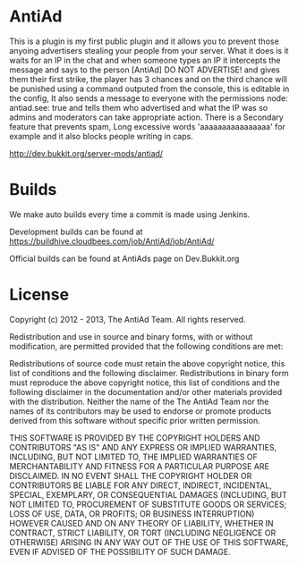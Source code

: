 AntiAd
======

This is a plugin is my first public plugin and it allows you to prevent those anyoing advertisers stealing your people from your server. What it does is it waits for an IP in the chat and when someone types an IP it intercepts the message and says to the person [AntiAd] DO NOT ADVERTISE! and gives them their first strike, the player has 3 chances and on the third chance will be punished using a command outputed from the console, this is editable in the config, It also sends a message to everyone with the permissions node: antiad.see: true and tells them who advertised and what the IP was so admins and moderators can take appropriate action. There is a Secondary feature that prevents spam, Long excessive words 'aaaaaaaaaaaaaaaa' for example and it also blocks people writing in caps.

http://dev.bukkit.org/server-mods/antiad/

Builds
======
We make auto builds every time a commit is made using Jenkins.

Development builds can be found at  https://buildhive.cloudbees.com/job/AntiAd/job/AntiAd/

Official builds can be found at AntiAds page on Dev.Bukkit.org

License
======

Copyright (c) 2012 - 2013, The AntiAd Team. All rights reserved.

Redistribution and use in source and binary forms, with or without modification, are permitted provided that the following conditions are met:

Redistributions of source code must retain the above copyright notice, this list of conditions and the following disclaimer.
Redistributions in binary form must reproduce the above copyright notice, this list of conditions and the following disclaimer in the documentation and/or other materials provided with the distribution. 
Neither the name of the The AntiAd Team nor the names of its contributors may be used to endorse or promote products derived from this software without specific prior written permission.

THIS SOFTWARE IS PROVIDED BY THE COPYRIGHT HOLDERS AND CONTRIBUTORS "AS IS" AND ANY EXPRESS OR IMPLIED WARRANTIES, INCLUDING, BUT NOT LIMITED TO, THE IMPLIED WARRANTIES OF MERCHANTABILITY AND FITNESS FOR A PARTICULAR PURPOSE ARE DISCLAIMED. IN NO EVENT SHALL THE COPYRIGHT HOLDER OR CONTRIBUTORS BE LIABLE FOR ANY DIRECT, INDIRECT, INCIDENTAL, SPECIAL, EXEMPLARY, OR CONSEQUENTIAL DAMAGES (INCLUDING, BUT NOT LIMITED TO, PROCUREMENT OF SUBSTITUTE GOODS OR SERVICES; LOSS OF USE, DATA, OR PROFITS; OR BUSINESS INTERRUPTION) HOWEVER CAUSED AND ON ANY THEORY OF LIABILITY, WHETHER IN CONTRACT, STRICT LIABILITY, OR TORT (INCLUDING NEGLIGENCE OR OTHERWISE) ARISING IN ANY WAY OUT OF THE USE OF THIS SOFTWARE, EVEN IF ADVISED OF THE POSSIBILITY OF SUCH DAMAGE.
